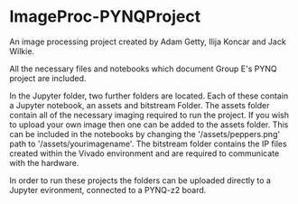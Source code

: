 # ImageProc-PYNQProject
An image processing project created by Adam Getty, Ilija Koncar and Jack Wilkie.

All the necessary files and notebooks which document Group E's PYNQ project are included.

In the Jupyter folder, two further folders are located. 
Each of these contain a Jupyter notebook, an assets and bitstream Folder.
The assets folder contain all of the necessary imaging required to run the project.
If you wish to upload your own image then one can be added to the assets folder.
This can be included in the notebooks by changing the '/assets/peppers.png' path to '/assets/yourimagename'.
The bitstream folder contains the IP files created within the Vivado environment and are required to communicate with the hardware.

In order to run these projects the folders can be uploaded directly to a Jupyter evironment,
connected to a PYNQ-z2 board.
